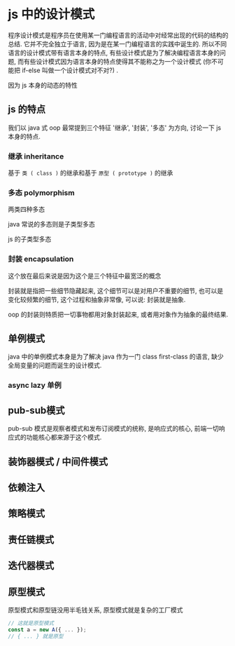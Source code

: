 # js 中的设计模式

程序设计模式是程序员在使用某一门编程语言的活动中对经常出现的代码的结构的总结.
它并不完全独立于语言, 因为是在某一门编程语言的实践中诞生的.
所以不同语言的设计模式带有语言本身的特点,
有些设计模式是为了解决编程语言本身的问题,
而有些设计模式因为语言本身的特点使得其不能称之为一个设计模式
(你不可能把 if-else 叫做一个设计模式对不对?) .

因为 js 本身的动态的特性

## js 的特点

我们以 java 式 oop 最常提到三个特征 '继承', '封装', '多态' 为方向,
讨论一下 js 本身的特点.

### 继承 inheritance

基于 `类 ( class )` 的继承和基于 `原型 ( prototype )` 的继承

### 多态 polymorphism

两类四种多态

java 常说的多态则是子类型多态

js 的子类型多态

### 封装 encapsulation

这个放在最后来说是因为这个是三个特征中最宽泛的概念

封装就是指把一些细节隐藏起来, 这个细节可以是对用户不重要的细节,
也可以是变化较频繁的细节,
这个过程和抽象非常像, 可以说: 封装就是抽象.

oop 的封装则特质把一切事物都用对象封装起来, 或者用对象作为抽象的最终结果.

## 单例模式

java 中的单例模式本身是为了解决 java 作为一门 class first-class 的语言,
缺少全局变量的问题而诞生的设计模式.

### async lazy 单例

## pub-sub模式

pub-sub 模式是观察者模式和发布订阅模式的统称, 是响应式的核心,
前端一切响应式的功能核心都来源于这个模式.

## 装饰器模式 / 中间件模式

## 依赖注入

## 策略模式

## 责任链模式

## 迭代器模式

## 原型模式

原型模式和原型链没用半毛钱关系, 原型模式就是复杂的工厂模式

```javascript
// 这就是原型模式
const a = new A({ ... });
// { ... } 就是原型
```
